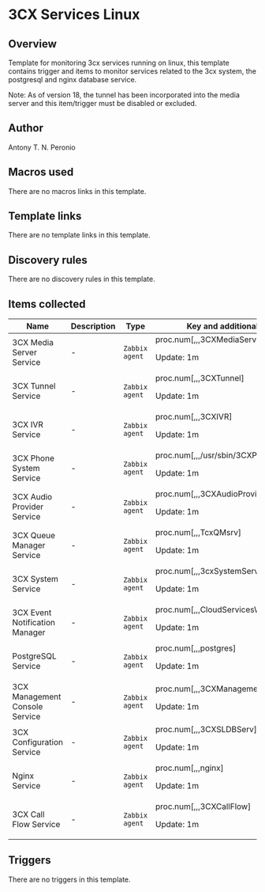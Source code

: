 # 3CX Services Linux

## Overview

Template for monitoring 3cx services running on linux, this template contains trigger and items to monitor services related to the 3cx system, the postgresql and nginx database service.


 


Note: As of version 18, the tunnel has been incorporated into the media server and this item/trigger must be disabled or excluded.



## Author

Antony T. N. Peronio

## Macros used

There are no macros links in this template.

## Template links

There are no template links in this template.

## Discovery rules

There are no discovery rules in this template.

## Items collected

|Name|Description|Type|Key and additional info|
|----|-----------|----|----|
|3CX Media Server Service|<p>-</p>|`Zabbix agent`|proc.num[,,,3CXMediaServer]<p>Update: 1m</p>|
|3CX Tunnel Service|<p>-</p>|`Zabbix agent`|proc.num[,,,3CXTunnel]<p>Update: 1m</p>|
|3CX IVR Service|<p>-</p>|`Zabbix agent`|proc.num[,,,3CXIVR]<p>Update: 1m</p>|
|3CX Phone System Service|<p>-</p>|`Zabbix agent`|proc.num[,,,/usr/sbin/3CXPhoneSystem]<p>Update: 1m</p>|
|3CX Audio Provider Service|<p>-</p>|`Zabbix agent`|proc.num[,,,3CXAudioProvider]<p>Update: 1m</p>|
|3CX Queue Manager Service|<p>-</p>|`Zabbix agent`|proc.num[,,,TcxQMsrv]<p>Update: 1m</p>|
|3CX System Service|<p>-</p>|`Zabbix agent`|proc.num[,,,3cxSystemService]<p>Update: 1m</p>|
|3CX Event Notification Manager|<p>-</p>|`Zabbix agent`|proc.num[,,,CloudServicesWatcher]<p>Update: 1m</p>|
|PostgreSQL Service|<p>-</p>|`Zabbix agent`|proc.num[,,,postgres]<p>Update: 1m</p>|
|3CX Management Console Service|<p>-</p>|`Zabbix agent`|proc.num[,,,3CXManagementConsole]<p>Update: 1m</p>|
|3CX Configuration Service|<p>-</p>|`Zabbix agent`|proc.num[,,,3CXSLDBServ]<p>Update: 1m</p>|
|Nginx Service|<p>-</p>|`Zabbix agent`|proc.num[,,,nginx]<p>Update: 1m</p>|
|3CX Call Flow Service|<p>-</p>|`Zabbix agent`|proc.num[,,,3CXCallFlow]<p>Update: 1m</p>|


## Triggers

There are no triggers in this template.

